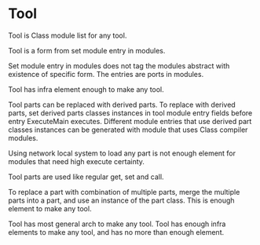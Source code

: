 # Tool

Tool is Class module list for any tool.

Tool is a form from set module entry in modules.

Set module entry in modules does not tag the modules abstract with existence of specific form.
The entries are ports in modules.

Tool has infra element enough to make any tool.

Tool parts can be replaced with derived parts.
To replace with derived parts, set derived parts classes instances in tool module entry fields before entry ExecuteMain executes.
Different module entries that use derived part classes instances can be generated with module that uses Class compiler modules.

Using network local system to load any part is not enough element for modules that need high execute certainty.

Tool parts are used like regular get, set and call.

To replace a part with combination of multiple parts, merge the multiple parts into a part, and use an instance of the part class.
This is enough element to make any tool.

Tool has most general arch to make any tool.
Tool has enough infra elements to make any tool, and has no more than enough element.